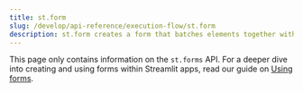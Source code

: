 ```yaml
---
title: st.form
slug: /develop/api-reference/execution-flow/st.form
description: st.form creates a form that batches elements together with a “Submit" button.
---
```


<Tip>

This page only contains information on the `st.forms` API. For a deeper dive into creating and using forms within Streamlit apps, read our guide on [Using forms](/develop/concepts/elements-and-ui/forms).

</Tip>

<Autofunction function="streamlit.form" />

